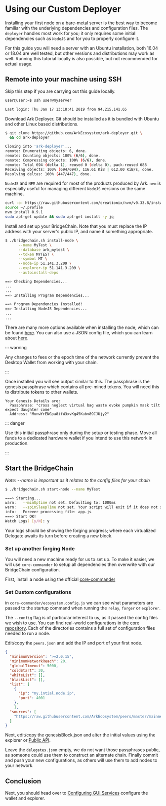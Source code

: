 # Using our Custom Deployer

Installing your first node on a bare-metal server is the best way to become familiar with the underlying dependencies and configuration files. The `deployer` handles most work for you; it only requires some initial dependencies such as `NodeJS` and for you to properly configure it.

For this guide you will need a server with an Ubuntu installation, both 16.04 or 18.04 are well tested, but other versions and distributions may work as well. Running this tutorial locally is also possible, but not recommended for actual usage.

## Remote into your machine using SSH

Skip this step if you are carrying out this guide locally.

```bash
user@user:~$ ssh user@myserver

Last login: Thu Jan 17 13:18:41 2019 from 94.215.141.65
```

Download Ark Deployer. Git should be installed as it is bundled with Ubuntu and other Linux based distributions.

```bash
$ git clone https://github.com/ArkEcosystem/ark-deployer.git \
  && cd ark-deployer

Cloning into 'ark-deployer'...
remote: Enumerating objects: 6, done.
remote: Counting objects: 100% (6/6), done.
remote: Compressing objects: 100% (6/6), done.
remote: Total 694 (delta 1), reused 0 (delta 0), pack-reused 688
Receiving objects: 100% (694/694), 116.61 KiB | 612.00 KiB/s, done.
Resolving deltas: 100% (447/447), done.
```

`NodeJS` and `NPM` are required for most of the products produced by Ark. `nvm` is especially useful for managing different `NodeJS` versions on the same machine.

```bash
curl -o- https://raw.githubusercontent.com/creationix/nvm/v0.33.8/install.sh | bash
source ~/.profile
nvm install 8.9.1
sudo apt-get update && sudo apt-get install -y jq
```

Install and set up your BridgeChain. Note that you must replace the IP address with your server's public IP, and name it something appropriate.

```bash
$ ./bridgechain.sh install-node \
      --name MyTest \
      --database ark_mytest \
      --token MYTEST \
      --symbol MT \
      --node-ip 51.141.3.209 \
      --explorer-ip 51.141.3.209 \
      --autoinstall-deps

==> Checking Dependencies...
...
...
==> Installing Program Dependencies...

==> Program Dependencies Installed!
==> Installing NodeJS Dependencies...
...
...
```

There are many more options available when installing the node, which can be found [here](https://github.com/ArkEcosystem/ark-deployer#optional-parameters). You can also use a JSON config file, which you can learn about [here](https://github.com/ArkEcosystem/ark-deployer#json-config).

::: warning

Any changes to fees or the epoch time of the network currently prevent the Desktop Wallet from working with your chain.

:::

Once installed you will see output similar to this. The passphrase is the genesis passphrase which contains all pre-mined tokens. You will need this to distribute tokens to other wallets.

```
Your Genesis Details are:
  Passphrase: "cross neglect virtual bag waste evoke pumpkin mask tilt expect daughter come"
  Address: "MunwYrENGpa8itW3xvKg45Kabv89CJUjy2"
```

::: danger

Use this initial passphrase only during the setup or testing phase. Move all funds to a dedicated hardware wallet if you intend to use this network in production.

:::

## Start the BridgeChain

*Note: --name is important as it relates to the config files for your chain*

```bash
$ ./bridgechain.sh start-node --name MyTest

===> Starting...
warn:   --minUptime not set. Defaulting to: 1000ms
warn:   --spinSleepTime not set. Your script will exit if it does not stay up for at least 1000ms.
info:   Forever processing file: app.js
===> Start OK!
Watch Logs? [y/N]: y
```

Your logs should be showing the forging progress; where each virtualized Delegate awaits its turn before creating a new block.

### Set up another forging Node

You will need a new machine ready for us to set up. To make it easier, we will use `core-commander` to setup all dependencies then overwrite with our BridgeChain configuration.

First, install a node using the official [core-commander](/exchanges/relay.html)

### Set Custom configurations

in `core-commander/ecosystem.config.js` we can see what parameters are passed to the startup command when running the `relay`, `forger` or `explorer`.

The `--config` flag is of particular interest to us, as it passed the config files we wish to use. You can find real-world configurations in the [core repository](https://github.com/ArkEcosystem/core/tree/master/packages/core/lib/config). Each of the directories contains a full set of configuration files needed to run a node.

Edit/copy the `peers.json` and add the IP and port of your first node.

```json
{
  "minimumVersion": ">=2.0.15",
  "minimumNetworkReach": 20,
  "globalTimeout": 5000,
  "coldStart": 30,
  "whiteList": [],
  "blackList": [],
  "list": [
    {
      "ip": "my.intial.node.ip",
      "port": 4001
    },
    ],
  "sources": [
    "https://raw.githubusercontent.com/ArkEcosystem/peers/master/mainnet.json"
  ]
}
```

Next, edit/copy the genesisBlock.json and alter the initial values using the explorer or [Public API](/api/public/v2/blocks.html).

Leave the `delegates.json` empty, we do not want those passphrases public, as someone could use them to construct an alternate chain. Finally commit and push your new configurations, as others will use them to add nodes to your network.

## Conclusion

Next, you should head over to [Configuring GUI Services](wallet-explorer.md) configure the wallet and explorer.